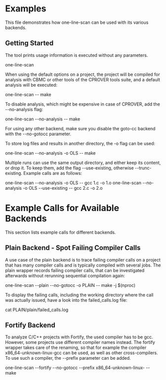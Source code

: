 # Examples

This file demonstrates how one-line-scan can be used with its various backends.

## Getting Started

The tool prints usage information is executed without any parameters.

 one-line-scan

When using the default options on a project, the project will be compiled for
analysis with CBMC or other tools of the CPROVER tools suite, and a default
analysis will be executed:

 one-line-scan -- make

To disable analysis, which might be expensive in case of CPROVER, add the
--no-analysis flag:

 one-line-scan --no-analysis -- make

For using any other backend, make sure you disable the goto-cc backend with the
--no-gotocc parameter.

To store log files and results in another directory, the -o flag can be used:

 one-line-scan --no-analysis -o OLS -- make

Multiple runs can use the same output directory, and either keep its content, or
drop it. To keep them, add the flag --use-existing, otherwise --trunc-existing.
Example calls are as follows:

 one-line-scan --no-analysis -o OLS -- gcc 1.c -o 1.o
 one-line-scan --no-analysis -o OLS --use-existing -- gcc 2.c -o 2.o

# Example Calls for Available Backends

This section lists example calls for different backends.

## Plain Backend - Spot Failing Compiler Calls

A use case of the plain backend is to trace failing compiler calls on a project
that has many compiler calls and is typically compiled with several jobs. The
plain wrapper records failing compiler calls, that can be investigated
afterwards without rerunning sequential compilation again:

 one-line-scan --plain --no-gotocc -o PLAIN -- make -j $(nproc)

To display the failing calls, including the working directory where the call was
actually issued, have a look into the failed_calls.log file:

 cat PLAIN/plain/failed_calls.log

## Fortify Backend

To analyze C/C++ projects with Fortify, the used compiler has to be gcc.
However, some projects use different compiler names instead. The fortify wrapper
takes care of the renaming, so that for example the compiler
x86_64-unknown-linux-gcc can be used, as well as other cross-compilers. To use
such a compiler, the --prefix parameter can be added.

 one-line-scan --fortify --no-gotocc --prefix x86_64-unknown-linux- -- make
